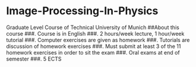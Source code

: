 # Image-Processing-In-Physics
Graduate Level Course of Technical University of Munich
##About this course
###. Course is in English
###. 2 hours/week lecture, 1 hour/week tutorial
###. Computer exercises are given as homework
###. Tutorials are discussion of homework exercises
###. Must submit at least 3 of the 11 homework exercises in order to sit the exam
###. Oral exams at end of semester
###. 5 ECTS

